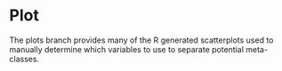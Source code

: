 # Plot

The plots branch provides many of the R generated scatterplots used to manually determine which variables to use to separate potential meta-classes.
